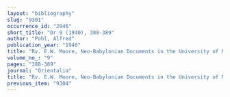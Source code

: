 ```yaml
---
layout: "bibliography"
slug: "9301"
occurrence_id: "2946"
short_title: "Or 9 (1940), 388-389"
author: "Pohl, Alfred"
publication_year: "1940"
title: "Rv. E.W. Moore, Neo-Babylonian Documents in the University of Michigan Collection"
volume_no_: "9"
pages: "388-389"
journal: "Orientalia"
title: "Rv. E.W. Moore, Neo-Babylonian Documents in the University of Michigan Collection"
previous_item: "9304"
---
```

